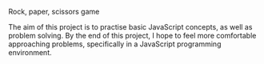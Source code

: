 Rock, paper, scissors game

The aim of this project is to practise basic JavaScript concepts, as well as problem solving. 
By the end of this project, I hope to feel more comfortable approaching problems, specifically in a JavaScript programming environment.